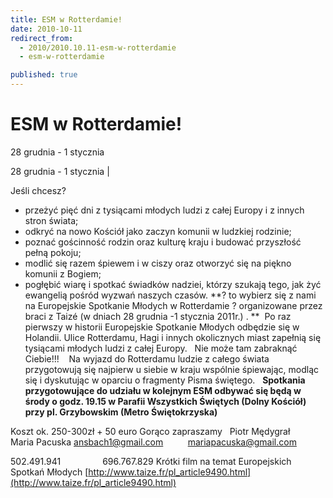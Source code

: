 ```yaml
---
title: ESM w Rotterdamie!
date: 2010-10-11
redirect_from: 
  - 2010/2010.10.11-esm-w-rotterdamie
  - esm-w-rotterdamie

published: true
---
```




# ESM w Rotterdamie!

<time>28 grudnia - 1 stycznia</time>

28 grudnia - 1 stycznia | 
&nbsp;

Jeśli chcesz?
- przeżyć pięć dni z tysiącami młodych ludzi z całej Europy i z innych stron świata;
- odkryć na nowo Kościół jako zaczyn komunii w ludzkiej rodzinie;
- poznać gościnność rodzin oraz kulturę kraju i budować przyszłość pełną pokoju;
- modlić się razem śpiewem i w ciszy oraz otworzyć się na piękno komunii z Bogiem;
- pogłębić wiarę i spotkać świadków nadziei, którzy szukają tego, jak żyć ewangelią pośród wyzwań naszych czasów.
**? to wybierz się z nami na Europejskie Spotkanie Młodych w Rotterdamie ? organizowane przez braci z Taizé (w dniach 28 grudnia -1 stycznia 2011r.) .
**&nbsp;
Po raz pierwszy w historii Europejskie Spotkanie Młodych odbędzie się w&nbsp; Holandii. Ulice Rotterdamu, Hagi i innych okolicznych miast zapełnią się tysiącami młodych ludzi z całej Europy. 
&nbsp;
Nie może 
tam zabraknąć Ciebie!!!&nbsp; 
&nbsp;
Na wyjazd do Rotterdamu ludzie z całego świata przygotowują się najpierw u siebie w kraju wspólnie śpiewając, modląc się i dyskutując w oparciu o fragmenty Pisma świętego.
&nbsp;
**Spotkania przygotowujące do udziału w kolejnym ESM odbywać się będą w środy o godz. 19.15 w Parafii Wszystkich Świętych (Dolny Kościół) przy pl. Grzybowskim (Metro Świętokrzyska)**

Koszt ok. 250-300zł + 50 euro
Gorąco zapraszamy
&nbsp;
Piotr Mędygrał&nbsp;&nbsp;&nbsp;&nbsp;&nbsp;&nbsp;&nbsp;&nbsp;&nbsp;&nbsp;&nbsp;&nbsp;&nbsp; Maria Pacuska
ansbach1@gmail.com&nbsp;&nbsp;&nbsp;&nbsp;&nbsp;&nbsp;&nbsp;&nbsp;&nbsp; mariapacuska@gmail.com 

502.491.941&nbsp;&nbsp;&nbsp;&nbsp;&nbsp;&nbsp;&nbsp;&nbsp;&nbsp;&nbsp;&nbsp;&nbsp;&nbsp;&nbsp;&nbsp;&nbsp; 696.767.829 
Krótki film na temat Europejskich Spotkań Młodych
[http://www.taize.fr/pl_article9490.html](http://www.taize.fr/pl_article9490.html)

&nbsp;


<!--CONTENT FROM OLD SERVER (jos before 2013): 28 grudnia - 1 stycznia | 
&nbsp;

Jeśli chcesz?
- przeżyć pięć dni z tysiącami młodych ludzi z całej Europy i z innych stron świata;
- odkryć na nowo Kościół jako zaczyn komunii w ludzkiej rodzinie;
- poznać gościnność rodzin oraz kulturę kraju i budować przyszłość pełną pokoju;
- modlić się razem śpiewem i w ciszy oraz otworzyć się na piękno komunii z Bogiem;
- pogłębić wiarę i spotkać świadków nadziei, którzy szukają tego, jak żyć ewangelią pośród wyzwań naszych czasów.
**? to wybierz się z nami na Europejskie Spotkanie Młodych w Rotterdamie ? organizowane przez braci z Taizé (w dniach 28 grudnia -1 stycznia 2011r.) .
**&nbsp;
Po raz pierwszy w historii Europejskie Spotkanie Młodych odbędzie się w&nbsp; Holandii. Ulice Rotterdamu, Hagi i innych okolicznych miast zapełnią się tysiącami młodych ludzi z całej Europy. 
&nbsp;
Nie może tam zabraknąć Ciebie!!!&nbsp; 
&nbsp;
Na wyjazd do Rotterdamu ludzie z całego świata przygotowują się najpierw u siebie w kraju wspólnie śpiewając, modląc się i dyskutując w oparciu o fragmenty Pisma świętego.
&nbsp;
**Spotkania przygotowujące do udziału w kolejnym ESM odbywać się będą w środy o godz. 19.15 w Parafii Wszystkich Świętych (Dolny Kościół) przy pl. Grzybowskim (Metro Świętokrzyska)**

Koszt ok. 250-300zł + 50 euro
Gorąco zapraszamy
&nbsp;
Piotr Mędygrał&nbsp;&nbsp;&nbsp;&nbsp;&nbsp;&nbsp;&nbsp;&nbsp;&nbsp;&nbsp;&nbsp;&nbsp;&nbsp; Maria Pacuska
ansbach1@gmail.com&nbsp;&nbsp;&nbsp;&nbsp;&nbsp;&nbsp;&nbsp;&nbsp;&nbsp; mariapacuska@gmail.com 
502.491.941&nbsp;&nbsp;&nbsp;&nbsp;&nbsp;&nbsp;&nbsp;&nbsp;&nbsp;&nbsp;&nbsp;&nbsp;&nbsp;&nbsp;&nbsp;&nbsp; 696.767.829 
Krótki film na temat Europejskich Spotkań Młodych
[http://www.taize.fr/pl_article9490.html](http://www.taize.fr/pl_article9490.html)

&nbsp;
         
-->

<!--{{json:{"created_date":"2010-10-11 12:38:54","publish_down":"0000-00-00 00:00:00","id":"962"}}}-->